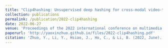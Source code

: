 ```yaml
---
title: "Clip4hashing: Unsupervised deep hashing for cross-modal video-text retrieval"
collection: publications
permalink: /publication/2022-clip4hashing
date: 2022-06-27
venue: 'Proceedings of the 2022 international conference on multimedia retrieval'
paperurl: 'http://yaoxinzhuo.github.io/files/2022-clip4hashing.pdf'
citation: 'Zhuo, Y., Li, Y., Hsiao, J., Ho, C., & Li, B. (2022, June). &quot;Clip4hashing: Unsupervised deep hashing for cross-modal video-text retrieval.&quot; <i>Proceedings of the 2022 international conference on multimedia retrieval</i>. (pp. 158-166)'
---
```


